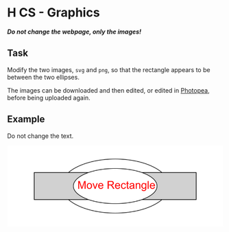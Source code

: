 # H CS - Graphics

___Do not change the webpage, only the images!___

## Task

Modify the two images, `svg` and `png`, so that the rectangle appears to be between the two ellipses.

The images can be downloaded and then edited, or edited in [Photopea](https://www.photopea.com/), before being uploaded again.

## Example

Do not change the text.

![Move rectangle so it is between the ellipses](assets/Example.png "Example image")